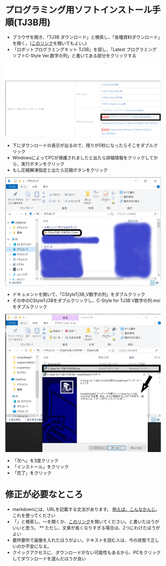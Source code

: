 # プログラミング用ソフトインストール手順(TJ3B用)

- ブラウザを開き、「TJ3B ダウンロード」と検索し、「各種資料ダウンロード」を開く。([このリンク](http://www.daisendenshi.com/download/#robot_kit)を開いてもよい。)
- 「ロボットプログラミングキット TJ3B」を探し、「Latest プログラミングソフトC-Style Ver.数字の列」と書いてある部分をクリックする

![TJ3Bのダウンロードの場所](image/download_website.png)

- 下にダウンロードの表示が出るので、残りが0秒になったらそこをダブルクリック
- WindowsによってPCが保護されましたと出たら詳細情報をクリックしてから、実行ボタンをクリック
- もし圧縮解凍指定と出たら圧縮ボタンをクリック

![ダウンロードされたTJ3B](image/installer.png)

- ドキュメントを開いて、「CStyleTj3B_V数字の列」をダブルクリック
- その中のCStyleTJ3Bをダブルクリックし、C-Style for TJ3B V数字の列.msiをダブルクリック

![インストールの画像](image/installing.png)

- 「次へ」を3度クリック
- 「インストール」をクリック
- 「完了」をクリック

# 修正が必要なところ
 * markdownには、URLを記載する文法があります。 [例えば、こんなかんじ](https://www.google.com)。これを使ってください
 * 「」と検索し、～を開くか、[このリンク]()を開いてください。と書いたほうがいいと思う。
 ** ただし、文章が長くなりすぎる場合は、2つにわけたほうがよい
 * 要所要所で画像を入れたほうがよい。テキストを読む人は、今の状態で正しいのか不安になる。
 * クイックアクセスに、ダウンロードがない可能性もあるから、PCをクリックしてダウンロードを選んだほうが良い

